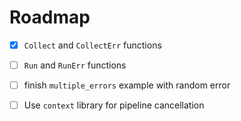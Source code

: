 Roadmap
=======

- [x] `Collect` and `CollectErr` functions
- [ ] `Run` and `RunErr` functions
- [ ] finish `multiple_errors` example with random error

- [ ] Use `context` library for pipeline cancellation
